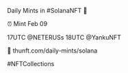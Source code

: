 Daily Mints in #SolanaNFT 🚀

⏰ Mint Feb 09

17UTC @NETERUSs
18UTC @YankuNFT

🔗 thunft.com/daily-mints/solana

#NFTCollections